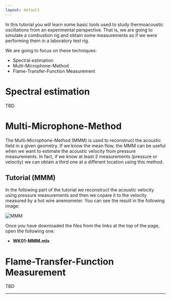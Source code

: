 ```yaml
---
layout: default
---
```


In this tutorial you will learn some basic tools used to study thermoacoustic oscillations from an experimental perspective. That is, we are going to simulate a combustion rig and obtain some measurements as if we were performing them in a laboratory test rig. 

We are going to focus on these techniques:

*  Spectral estimation 
*  Multi-Microphone-Method
*  Flame-Transfer-Function Measurement

# Spectral estimation
TBD

# Multi-Microphone-Method
The Multi-Microphone-Method (MMM) is used to reconstruct the acoustic field in a given geometry. If we know the mean flow, the MMM can be useful when we want to estimate the acoustic velocity from pressure measurements. In fact, if we know at least 2 measurements (pressure or velocity) we can obtain a third one at a different location using this method. 

## Tutorial (MMM)
In the following part of the tutorial we reconstruct the acoustic velocity using pressure measurements and then we copare it to the velocity measured by a hot wire anemometer. You can see the result in the following image:

![MMM](https://www.dropbox.com/s/s6om9botb7z2koj/MMM.gif?dl=0)

Once you have downloaded the files from the links at the top of the page, open the following one:

*  **WK01-MMM.mlx**

# Flame-Transfer-Function Measurement
TBD



* * *
